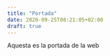```yaml
---
title: "Portada"
date: 2020-09-25T08:21:05+02:00
draft: true
---
```


Aquesta es la portada de la web
